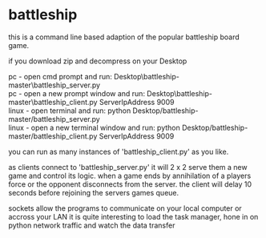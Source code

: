 # battleship

this is a command line based adaption of the popular battleship board game.

if you download zip and decompress on your Desktop

pc - open cmd prompt and run:  Desktop\battleship-master\battleship_server.py</br>
pc - open a new prompt window and run:  Desktop\battleship-master\battleship_client.py ServerIpAddress 9009</br>
linux - open terminal and run:  python Desktop/battleship-master/battleship_server.py</br>
linux - open a new terminal window and run:  python Desktop/battleship-master/battleship_client.py ServerIpAddress 9009

you can run as many instances of 'battleship_client.py' as you like.

as clients connect to 'battleship_server.py' it will 2 x 2 serve them a new game and control its logic.
when a game ends by annihilation of a players force or the opponent disconnects from the server.
the client will delay 10 seconds before rejoining the servers games queue.

sockets allow the programs to communicate on your local computer or accross your LAN
it is quite interesting to load the task manager, hone in on python network traffic and watch the data transfer

